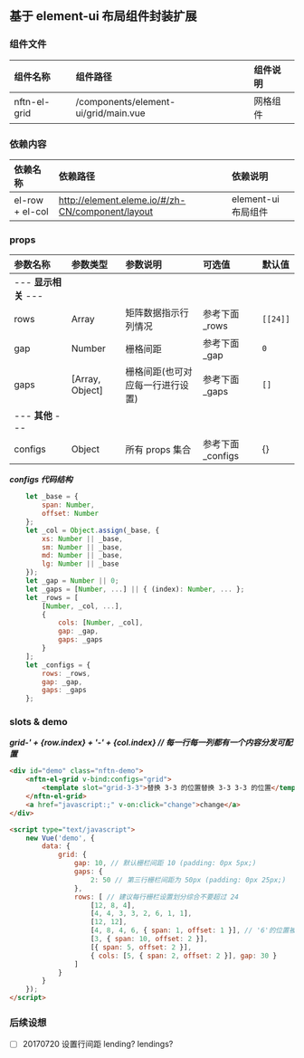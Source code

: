 ## 基于 element-ui 布局组件封装扩展

### 组件文件

| 组件名称 | 组件路径 | 组件说明
| :--- | :--- | :--- |
| nftn-el-grid | /components/element-ui/grid/main.vue | 网格组件 |

### 依赖内容
| 依赖名称 | 依赖路径 | 依赖说明
| :--- | :--- | :--- |
| el-row + el-col | http://element.eleme.io/#/zh-CN/component/layout | element-ui 布局组件 |

### props
| 参数名称 | 参数类型 | 参数说明 | 可选值 | 默认值 |
| :--- | :--- | :--- | :--- | :--- |
| --- __显示相关__ --- |
| rows | Array | 矩阵数据指示行列情况 | 参考下面 _rows | `[[24]]` |
| gap | Number | 栅格间距 | 参考下面 _gap | `0` |
| gaps | [Array, Object] | 栅格间距(也可对应每一行进行设置) | 参考下面 _gaps | `[]` |
| --- __其他__ --- |
| configs | Object | 所有 props 集合 | 参考下面 _configs | {} |

___configs 代码结构___
```javascript
    let _base = {
        span: Number,
        offset: Number
    };
    let _col = Object.assign(_base, {
        xs: Number || _base,
        sm: Number || _base,
        md: Number || _base,
        lg: Number || _base
    });
    let _gap = Number || 0;
    let _gaps = [Number, ...] || { (index): Number, ... };
    let _rows = [
        [Number, _col, ...],
        {
            cols: [Number, _col],
            gap: _gap,
            gaps: _gaps
        }
    ];
    let _configs = {
        rows: _rows,
        gap: _gap,
        gaps: _gaps
    };
```

### slots & demo
___grid-' + {row.index} + '-' + {col.index} // 每一行每一列都有一个内容分发可配置___
``` html
<div id="demo" class="nftn-demo">
    <nftn-el-grid v-bind:configs="grid">
        <template slot="grid-3-3">替换 3-3 的位置替换 3-3 3-3 的位置</template>
    </nftn-el-grid>
    <a href="javascript:;" v-on:click="change">change</a>
</div>

<script type="text/javascript">
    new Vue('demo', {
        data: {
            grid: {
                gap: 10, // 默认栅栏间距 10 (padding: 0px 5px;)
                gaps: {
                    2: 50 // 第三行栅栏间距为 50px (padding: 0px 25px;)
                },
                rows: [ // 建议每行栅栏设置划分综合不要超过 24
                    [12, 8, 4],
                    [4, 4, 3, 3, 2, 6, 1, 1],
                    [12, 12],
                    [4, 8, 4, 6, { span: 1, offset: 1 }], // '6'的位置被 slot="grid-3-3" 改写了
                    [3, { span: 10, offset: 2 }],
                    [{ span: 5, offset: 2 }],
                    { cols: [5, { span: 2, offset: 2 }], gap: 30 }
                ]
            }
        }
    });
</script>
```

### 后续设想
- [ ] 20170720 设置行间距 lending? lendings?
